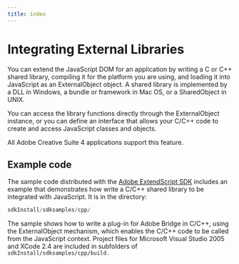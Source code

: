```yaml
---
title: index
---
```


# Integrating External Libraries

You can extend the JavaScript DOM for an application by writing a C or C++ shared library, compiling it for the platform you are using, and loading it into JavaScript as an ExternalObject object. A shared library is implemented by a DLL in Windows, a bundle or framework in Mac OS, or a SharedObject in UNIX.

You can access the library functions directly through the ExternalObject instance, or you can define an interface that allows your C/C++ code to create and access JavaScript classes and objects.

All Adobe Creative Suite 4 applications support this feature.

## Example code

The sample code distributed with the [Adobe ExtendScript SDK](https://github.com/Adobe-CEP/CEP-Resources/tree/master/ExtendScript-Toolkit) includes an example that demonstrates how write a C/C++ shared library to be integrated with JavaScript. It is in the directory:

```javascript
sdkInstall/sdksamples/cpp/
```

The sample shows how to write a plug-in for Adobe Bridge in C/C++, using the ExternalObject mechanism, which enables the C/C++ code to be called from the JavaScript context. Project files for Microsoft Visual Studio 2005 and XCode 2.4 are included in subfolders of `sdkInstall/sdksamples/cpp/build.`
